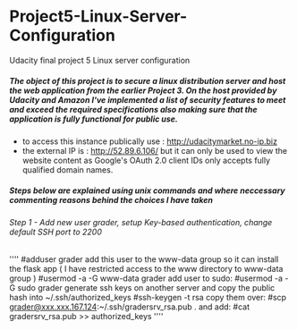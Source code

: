 # Project5-Linux-Server-Configuration
Udacity final project 5 Linux server configuration

##### The object of this project is to secure a linux distribution server and host the web application from the earlier Project 3. On the host provided by Udacity and Amazon I've implemented a list of security features to meet and exceed the required specifications also making sure that the application is fully functional for public use. 
 - to access this instance publically use : http://udacitymarket.no-ip.biz
 - the external IP is : http://52.89.6.106/ but it can only be used to view the website content as Google's OAuth 2.0 client IDs only accepts fully qualified domain names.

##### Steps below are explained using unix commands and where neccessary commenting reasons behind the choices I have taken

###### Step 1 - Add new user grader, setup Key-based authentication, change default SSH port to 2200
''''
#adduser grader
add this user to the www-data group so it can install the flask app ( I have restricted access to the www directory to www-data group )
#usermod -a -G www-data grader
add user to sudo:
#usermod -a -G sudo grader
generate ssh keys on another server and copy the public hash into
~/.ssh/authorized_keys
#ssh-keygen -t rsa
copy them over:
#scp grader@xxx.xxx.167.124:~/.ssh/gradersrv_rsa.pub .
and add:
#cat gradersrv_rsa.pub >> authorized_keys
''''

